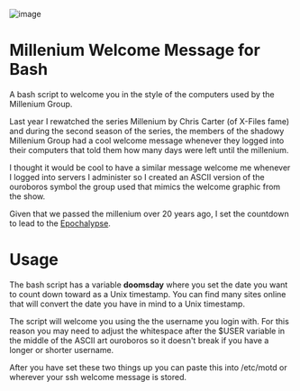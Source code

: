 ![image](https://github.com/them4ra/millenium-welcome-message/assets/24626919/d1e6494d-4fe8-46f0-b9bb-542a39e41cef)



# Millenium Welcome Message for Bash
A bash script to welcome you in the style of the computers used by the Millenium Group.

Last year I rewatched the series Millenium by Chris Carter (of X-Files fame) and during the second season of the series, the members of the shadowy Millenium Group had a cool welcome message whenever they logged into their computers that told them how many days were left until the millenium.

I thought it would be cool to have a similar message welcome me whenever I logged into servers I administer so I created an ASCII version of the ouroboros symbol the group used that mimics the welcome graphic from the show.

Given that we passed the millenium over 20 years ago, I set the countdown to lead to the <a href="https://en.wikipedia.org/wiki/Year_2038_problem">Epochalypse</a>. 

# Usage
The bash script has a variable <b>doomsday</b> where you set the date you want to count down toward as a Unix timestamp. You can find many sites online that will convert the date you have in mind to a Unix timestamp.

The script will welcome you using the the username you login with. For this reason you may need to adjust the whitespace after the $USER variable in the middle of the ASCII art ouroboros so it doesn't break if you have a longer or shorter username. 

After you have set these two things up you can paste this into /etc/motd or wherever your ssh welcome message is stored. 
